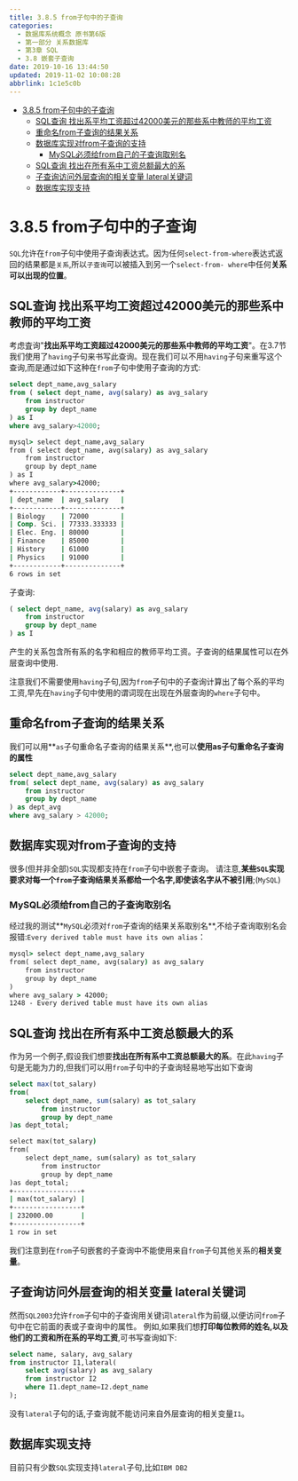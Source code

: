```yaml
---
title: 3.8.5 from子句中的子查询
categories: 
  - 数据库系统概念 原书第6版
  - 第一部分 关系数据库
  - 第3章 SQL
  - 3.8 嵌套子查询
date: 2019-10-16 13:44:50
updated: 2019-11-02 10:08:28
abbrlink: 1c1e5c0b
---
```

- [3.8.5 from子句中的子查询](/ReadingNotes/1c1e5c0b/#3-8-5-from子句中的子查询)
    - [SQL查询 找出系平均工资超过42000美元的那些系中教师的平均工资](/ReadingNotes/1c1e5c0b/#SQL查询-找出系平均工资超过42000美元的那些系中教师的平均工资)
    - [重命名from子查询的结果关系](/ReadingNotes/1c1e5c0b/#重命名from子查询的结果关系)
    - [数据库实现对from子查询的支持](/ReadingNotes/1c1e5c0b/#数据库实现对from子查询的支持)
        - [MySQL必须给from自己的子查询取别名](/ReadingNotes/1c1e5c0b/#MySQL必须给from自己的子查询取别名)
    - [SQL查询 找出在所有系中工资总额最大的系](/ReadingNotes/1c1e5c0b/#SQL查询-找出在所有系中工资总额最大的系)
    - [子查询访问外层查询的相关变量 lateral关键词](/ReadingNotes/1c1e5c0b/#子查询访问外层查询的相关变量-lateral关键词)
    - [数据库实现支持](/ReadingNotes/1c1e5c0b/#数据库实现支持)

<!--more-->
<script src="https://cdn.bootcss.com/jquery/3.4.0/jquery.slim.min.js"></script>
<script>$(document).ready(function () {$(".post-body > ul:nth-child(1)").hide();});</script>

<!--end-->
<!--SSTStart-->
# 3.8.5 from子句中的子查询 #
`SQL`允许在`from`子句中使用子查询表达式。因为任何`select-from-where`表达式返回的结果都是`关系`,所以`子查询`可以被插入到另一个`select-from- where`中任何**关系可以出现的位置**。
## SQL查询 找出系平均工资超过42000美元的那些系中教师的平均工资 ##
考虑査询"**找出系平均工资超过42000美元的那些系中教师的平均工资**"。在3.7节我们使用了`having`子句来书写此查询。现在我们可以不用`having`子句来重写这个查询,而是通过如下这种在`from`子句中使用子查询的方式:
```sql
select dept_name,avg_salary
from ( select dept_name, avg(salary) as avg_salary
    from instructor 
    group by dept_name
) as I
where avg_salary>42000;
```
```cmd
mysql> select dept_name,avg_salary
from ( select dept_name, avg(salary) as avg_salary
    from instructor 
    group by dept_name
) as I
where avg_salary>42000;
+------------+--------------+
| dept_name  | avg_salary   |
+------------+--------------+
| Biology    | 72000        |
| Comp. Sci. | 77333.333333 |
| Elec. Eng. | 80000        |
| Finance    | 85000        |
| History    | 61000        |
| Physics    | 91000        |
+------------+--------------+
6 rows in set
```
子查询:
```sql
( select dept_name, avg(salary) as avg_salary
    from instructor 
    group by dept_name
) as I
```
产生的关系包含所有系的名字和相应的教师平均工资。子查询的结果属性可以在外层查询中使用.

注意我们不需要使用`having`子句,因为`from`子句中的子查询计算出了每个系的平均工资,早先在`having`子句中使用的谓词现在出现在外层查询的`where`子句中。
## 重命名from子查询的结果关系 ##
我们可以用**`as`子句重命名子查询的结果关系**,也可以**使用as子句重命名子查询的属性**
```sql
select dept_name,avg_salary
from( select dept_name, avg(salary) as avg_salary
    from instructor 
    group by dept_name
) as dept_avg
where avg_salary > 42000;
```
## 数据库实现对from子查询的支持 ##
很多(但并非全部)`SQL`实现都支持在`from`子句中嵌套子查询。
请注意,**某些`SQL`实现要求对每一个`from`子查询结果关系都给一个名字,即使该名字从不被引用**;(`MySQL`)
### MySQL必须给from自己的子查询取别名 ###
经过我的测试**`MySQL`必须对`from`子查询的结果关系取别名**,不给子查询取别名会报错:`Every derived table must have its own alias`：
```cmd
mysql> select dept_name,avg_salary
from( select dept_name, avg(salary) as avg_salary
    from instructor 
    group by dept_name
)
where avg_salary > 42000;
1248 - Every derived table must have its own alias
```
## SQL查询 找出在所有系中工资总额最大的系 ##
作为另一个例子,假设我们想要**找出在所有系中工资总额最大的系**。在此`having`子句是无能为力的,但我们可以用`from`子句中的子查询轻易地写出如下查询
```sql
select max(tot_salary)
from(
    select dept_name, sum(salary) as tot_salary
        from instructor
        group by dept_name
)as dept_total;
```
```cmd
select max(tot_salary)
from(
    select dept_name, sum(salary) as tot_salary
        from instructor
        group by dept_name
)as dept_total;
+-----------------+
| max(tot_salary) |
+-----------------+
| 232000.00       |
+-----------------+
1 row in set
```
我们注意到在`from`子句嵌套的子查询中不能使用来自`from`子句其他关系的**相关变量**。
## 子查询访问外层查询的相关变量 lateral关键词 ##
然而`SQL2003`允许`from`子句中的子查询用关键词`lateral`作为前缀,以便访问`from`子句中在它前面的表或子查询中的属性。
例如,如果我们想**打印每位教师的姓名,以及他们的工资和所在系的平均工资**,可书写查询如下:
```sql
select name, salary, avg_salary
from instructor I1,lateral(
    select avg(salary) as avg_salary
    from instructor I2
    where I1.dept_name=I2.dept_name
);
```
没有`lateral`子句的话,子查询就不能访问来自外层查询的相关变量`I1`。
## 数据库实现支持 ##
目前只有少数`SQL`实现支持`lateral`子句,比如`IBM DB2`
<!--SSTStop-->

